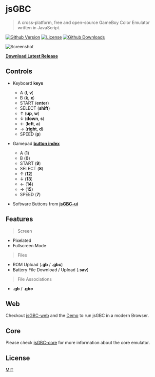 # jsGBC

> A cross-platform, free and open-source GameBoy Color Emulator written in JavaScript.

[![Github Version][gh-image]][gh-url]
[![License][license-image]][license-url]
[![Github Downloads][downloads-image]][downloads-url]

![Screenshot](docs/screenshot.png)

**[Download Latest Release][downloads-url]**

## Controls

- Keyboard **keys**

  - A (**l**, **v**)
  - B (**k**, **x**)
  - START (**enter**)
  - SELECT (**shift**)
  - ↑ (**up**, **w**)
  - ↓ (**down**, **s**)
  - ← (**left**, **a**)
  - → (**right**, **d**)
  - SPEED (**p**)

- Gamepad [**button index**](https://www.w3.org/TR/gamepad/#remapping)

  - A (**1**)
  - B (**0**)
  - START (**9**)
  - SELECT (**8**)
  - ↑ (**12**)
  - ↓ (**13**)
  - ← (**14**)
  - → (**15**)
  - SPEED (**7**)

- Software Buttons from **[jsGBC-ui](https://github.com/ardean/jsGBC-ui/)**

## Features

> Screen

- Pixelated
- Fullscreen Mode

> Files

- ROM Upload (**.gb** / **.gbc**)
- Battery File Download / Upload (**.sav**)
<!--- States Download / Upload (**.s0**) TODO: -->

> File Associations

- **.gb** / **.gbc**

## Web

Checkout [jsGBC-web](https://github.com/ardean/jsGBC-web/) and the [Demo](https://ardean.github.io/jsGBC-web/) to run jsGBC in a modern Browser.

## Core

Please check [jsGBC-core](https://github.com/ardean/jsGBC-core) for more information about the core emulator.

## License

[MIT](LICENSE.md)

[gh-image]: https://img.shields.io/github/release/ardean/jsGBC.svg
[gh-url]: https://github.com/ardean/jsGBC
[downloads-image]: https://img.shields.io/github/downloads/ardean/jsGBC/total.svg
[downloads-url]: https://github.com/ardean/jsGBC/releases
[license-image]: https://img.shields.io/github/license/ardean/jsGBC.svg
[license-url]: LICENSE.md